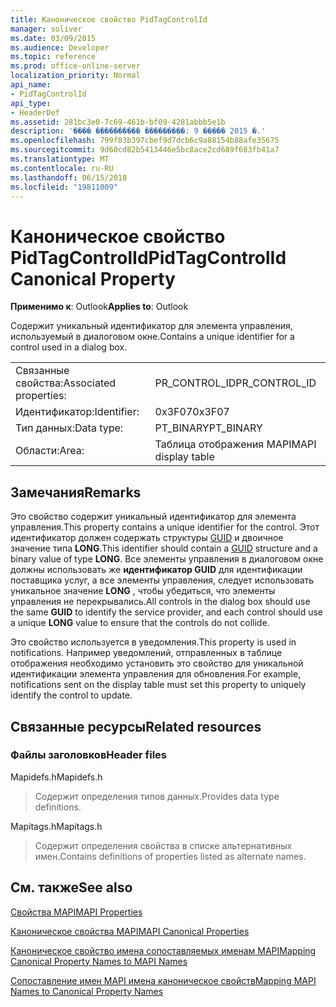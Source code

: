 ```yaml
---
title: Каноническое свойство PidTagControlId
manager: soliver
ms.date: 03/09/2015
ms.audience: Developer
ms.topic: reference
ms.prod: office-online-server
localization_priority: Normal
api_name:
- PidTagControlId
api_type:
- HeaderDef
ms.assetid: 281bc3e0-7c69-461b-bf09-4281abbb5e1b
description: '���� ���������� ���������: 9 ����� 2015 �.'
ms.openlocfilehash: 799f83b397cbef9d7dcb6c9a88154b88afe35675
ms.sourcegitcommit: 9d60cd82b5413446e5bc8ace2cd689f683fb41a7
ms.translationtype: MT
ms.contentlocale: ru-RU
ms.lasthandoff: 06/15/2018
ms.locfileid: "19811009"
---
```

# <a name="pidtagcontrolid-canonical-property"></a><span data-ttu-id="0ef0b-103">Каноническое свойство PidTagControlId</span><span class="sxs-lookup"><span data-stu-id="0ef0b-103">PidTagControlId Canonical Property</span></span>

  
  
<span data-ttu-id="0ef0b-104">**Применимо к**: Outlook</span><span class="sxs-lookup"><span data-stu-id="0ef0b-104">**Applies to**: Outlook</span></span> 
  
<span data-ttu-id="0ef0b-105">Содержит уникальный идентификатор для элемента управления, используемый в диалоговом окне.</span><span class="sxs-lookup"><span data-stu-id="0ef0b-105">Contains a unique identifier for a control used in a dialog box.</span></span> 
  
|||
|:-----|:-----|
|<span data-ttu-id="0ef0b-106">Связанные свойства:</span><span class="sxs-lookup"><span data-stu-id="0ef0b-106">Associated properties:</span></span>  <br/> |<span data-ttu-id="0ef0b-107">PR_CONTROL_ID</span><span class="sxs-lookup"><span data-stu-id="0ef0b-107">PR_CONTROL_ID</span></span>  <br/> |
|<span data-ttu-id="0ef0b-108">Идентификатор:</span><span class="sxs-lookup"><span data-stu-id="0ef0b-108">Identifier:</span></span>  <br/> |<span data-ttu-id="0ef0b-109">0x3F07</span><span class="sxs-lookup"><span data-stu-id="0ef0b-109">0x3F07</span></span>  <br/> |
|<span data-ttu-id="0ef0b-110">Тип данных:</span><span class="sxs-lookup"><span data-stu-id="0ef0b-110">Data type:</span></span>  <br/> |<span data-ttu-id="0ef0b-111">PT_BINARY</span><span class="sxs-lookup"><span data-stu-id="0ef0b-111">PT_BINARY</span></span>  <br/> |
|<span data-ttu-id="0ef0b-112">Области:</span><span class="sxs-lookup"><span data-stu-id="0ef0b-112">Area:</span></span>  <br/> |<span data-ttu-id="0ef0b-113">Таблица отображения MAPI</span><span class="sxs-lookup"><span data-stu-id="0ef0b-113">MAPI display table</span></span>  <br/> |
   
## <a name="remarks"></a><span data-ttu-id="0ef0b-114">Замечания</span><span class="sxs-lookup"><span data-stu-id="0ef0b-114">Remarks</span></span>

<span data-ttu-id="0ef0b-115">Это свойство содержит уникальный идентификатор для элемента управления.</span><span class="sxs-lookup"><span data-stu-id="0ef0b-115">This property contains a unique identifier for the control.</span></span> <span data-ttu-id="0ef0b-116">Этот идентификатор должен содержать структуры [GUID](guid.md) и двоичное значение типа **LONG**.</span><span class="sxs-lookup"><span data-stu-id="0ef0b-116">This identifier should contain a [GUID](guid.md) structure and a binary value of type **LONG**.</span></span> <span data-ttu-id="0ef0b-117">Все элементы управления в диалоговом окне должны использовать же **идентификатор GUID** для идентификации поставщика услуг, а все элементы управления, следует использовать уникальное значение **LONG** , чтобы убедиться, что элементы управления не перекрывались.</span><span class="sxs-lookup"><span data-stu-id="0ef0b-117">All controls in the dialog box should use the same **GUID** to identify the service provider, and each control should use a unique **LONG** value to ensure that the controls do not collide.</span></span> 
  
<span data-ttu-id="0ef0b-118">Это свойство используется в уведомления.</span><span class="sxs-lookup"><span data-stu-id="0ef0b-118">This property is used in notifications.</span></span> <span data-ttu-id="0ef0b-119">Например уведомлений, отправленных в таблице отображения необходимо установить это свойство для уникальной идентификации элемента управления для обновления.</span><span class="sxs-lookup"><span data-stu-id="0ef0b-119">For example, notifications sent on the display table must set this property to uniquely identify the control to update.</span></span> 
  
## <a name="related-resources"></a><span data-ttu-id="0ef0b-120">Связанные ресурсы</span><span class="sxs-lookup"><span data-stu-id="0ef0b-120">Related resources</span></span>

### <a name="header-files"></a><span data-ttu-id="0ef0b-121">Файлы заголовков</span><span class="sxs-lookup"><span data-stu-id="0ef0b-121">Header files</span></span>

<span data-ttu-id="0ef0b-122">Mapidefs.h</span><span class="sxs-lookup"><span data-stu-id="0ef0b-122">Mapidefs.h</span></span>
  
> <span data-ttu-id="0ef0b-123">Содержит определения типов данных.</span><span class="sxs-lookup"><span data-stu-id="0ef0b-123">Provides data type definitions.</span></span>
    
<span data-ttu-id="0ef0b-124">Mapitags.h</span><span class="sxs-lookup"><span data-stu-id="0ef0b-124">Mapitags.h</span></span>
  
> <span data-ttu-id="0ef0b-125">Содержит определения свойства в списке альтернативных имен.</span><span class="sxs-lookup"><span data-stu-id="0ef0b-125">Contains definitions of properties listed as alternate names.</span></span>
    
## <a name="see-also"></a><span data-ttu-id="0ef0b-126">См. также</span><span class="sxs-lookup"><span data-stu-id="0ef0b-126">See also</span></span>



[<span data-ttu-id="0ef0b-127">Свойства MAPI</span><span class="sxs-lookup"><span data-stu-id="0ef0b-127">MAPI Properties</span></span>](mapi-properties.md)
  
[<span data-ttu-id="0ef0b-128">Каноническое свойства MAPI</span><span class="sxs-lookup"><span data-stu-id="0ef0b-128">MAPI Canonical Properties</span></span>](mapi-canonical-properties.md)
  
[<span data-ttu-id="0ef0b-129">Каноническое свойство имена сопоставляемых именам MAPI</span><span class="sxs-lookup"><span data-stu-id="0ef0b-129">Mapping Canonical Property Names to MAPI Names</span></span>](mapping-canonical-property-names-to-mapi-names.md)
  
[<span data-ttu-id="0ef0b-130">Сопоставление имен MAPI имена каноническое свойств</span><span class="sxs-lookup"><span data-stu-id="0ef0b-130">Mapping MAPI Names to Canonical Property Names</span></span>](mapping-mapi-names-to-canonical-property-names.md)

